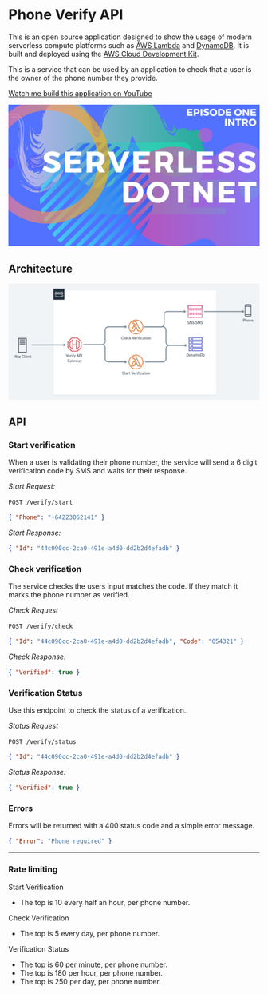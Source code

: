 # Phone Verify API

This is an open source application designed to show the usage of modern serverless compute platforms such as [AWS Lambda](https://aws.amazon.com/lambda/) and [DynamoDB](https://aws.amazon.com/dynamodb/). It is built and deployed using the [AWS Cloud Development Kit](https://docs.aws.amazon.com/CDK/latest/userguide/what-is.html).

This is a service that can be used by an application to check that a user is the owner of the phone number they provide.

[Watch me build this application on YouTube](https://www.youtube.com/watch?v=c9UXHPX6-Ns&list=PLbuD6VMxPZScqUXKm2QAc_InCGdP6jKJy)

![YouTube](docs/youtube.png)

## Architecture

![Diagram](docs/diagram.png)

## API

### Start verification

When a user is validating their phone number, the service will send a 6 digit verification code by SMS and waits for their response.

*Start Request:*

`POST /verify/start`

```json
{ "Phone": "+64223062141" }
```

*Start Response:*

```json
{ "Id": "44c090cc-2ca0-491e-a4d0-dd2b2d4efadb" }
```

### Check verification

The service checks the users input matches the code. If they match it marks the phone number as verified.

*Check Request*

`POST /verify/check`

```json
{ "Id": "44c090cc-2ca0-491e-a4d0-dd2b2d4efadb", "Code": "654321" }
```

*Check Response:*

```json
{ "Verified": true }
```

### Verification Status

Use this endpoint to check the status of a verification.

*Status Request*

`POST /verify/status`

```json
{ "Id": "44c090cc-2ca0-491e-a4d0-dd2b2d4efadb" }
```

*Status Response:*

```json
{ "Verified": true }
```

### Errors

Errors will be returned with a 400 status code and a simple error message.

```json
{ "Error": "Phone required" }
```

--------------

### Rate limiting

Start Verification

* The top is 10 every half an hour, per phone number.

Check Verification

* The top is 5 every day, per phone number.

Verification Status

* The top is 60 per minute, per phone number.
* The top is 180 per hour, per phone number.
* The top is 250 per day, per phone number.
